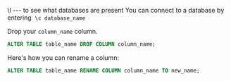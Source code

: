 \\l --- to see what databases are present 
You can connect to a database by entering 
`\c database_name`

Drop your `column_name` column.
```sql
ALTER TABLE table_name DROP COLUMN column_name;
```

Here's how you can rename a column:

```sql
ALTER TABLE table_name RENAME COLUMN column_name TO new_name;
```
